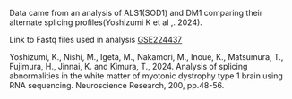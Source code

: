 Data came from an analysis of ALS1(SOD1) and DM1 comparing their alternate splicing profiles(Yoshizumi K et al ,. 2024).


Link to Fastq files used in analysis [GSE224437](https://www.ncbi.nlm.nih.gov/geo/query/acc.cgi)






Yoshizumi, K., Nishi, M., Igeta, M., Nakamori, M., Inoue, K., Matsumura, T., Fujimura, H., Jinnai, K. and Kimura, T., 2024. Analysis of splicing abnormalities in the white matter of myotonic dystrophy type 1 brain using RNA sequencing. Neuroscience Research, 200, pp.48-56. 
